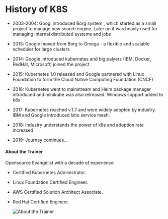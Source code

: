 # History of K8S

* 2003-2004: Googl introduced Borg system , which started as a small project to manage new search engine.
Later on it was heavly used for managing internal distributed systems and jobs

* 2013: Google moved from Borg to Omega - a flexible and scalable scheduler for large clusters

* 2014: Google introduced kubernetes and big palyers (IBM, Docker, RedHat, Microsoft) joined the project

* 2015: Kubernetes 1.0 released and Google partnered with Linux Foundation to form the Cloud Native Computing Foundation (CNCF)

* 2016: Kubernetes went to mainstream and Helm package manager introduced and minikube was also relreased. Windows support added to k8s

* 2017: Kubernetes reached v.1.7 and were widely adopted by industry. IBM and Google introduced Istio service mesh.

* 2018: Industry understands the power of k8s and adoption rate increased

* 2019: Journey continues...
#### About the Trainer
 Opensource Evangelist with a decade of experience

 - Certified Kubernetes Administrator.
 - Linux Foundation Certified Engineer.
 - AWS Certified Solution Architect Associate.
 - Red Hat Certified Engineer.

   ![About the Trainer](../images/profile.png)
